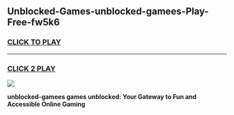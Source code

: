 
## Unblocked-Games-unblocked-gamees-Play-Free-fw5k6
<h3>
<a href="https://premium76.site?title=unblocked-gamees&ref=24M">CLICK TO PLAY</a></h3>
<hr>

<h3>
<a href="https://premium76.site?title=unblocked-gamees&ref=24M">CLICK 2 PLAY</a>
  
</h3>

<a href="https://premium76.site?title=unblocked-gamees&ref=24M"><img src="https://clearcache.store/games.png"></a>


**unblocked-gamees games unblocked: Your Gateway to Fun and Accessible Online Gaming**
